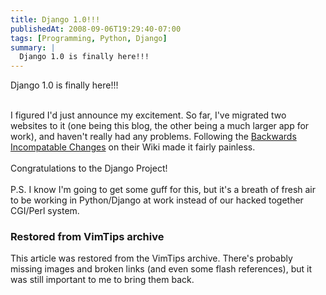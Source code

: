 ```yaml
---
title: Django 1.0!!!
publishedAt: 2008-09-06T19:29:40-07:00
tags: [Programming, Python, Django]
summary: |
  Django 1.0 is finally here!!!
---
```

Django 1.0 is finally here!!!<br><br>

I figured I'd just announce my excitement.  So far, I've migrated two websites
to it (one being this blog, the other being a much larger app for work), and
haven't really had any problems.  Following the <a
href='http://code.djangoproject.com/wiki/BackwardsIncompatibleChanges'>Backwards
Incompatable Changes</a> on their Wiki made it fairly painless.<br><br>
Congratulations to the Django Project!<br><br>
P.S.  I know I'm going to get some guff for this, but it's a breath of fresh
air to be working in Python/Django at work instead of our hacked together
CGI/Perl system.

<div class="restored-from-archive">
  <h3>Restored from VimTips archive</h3>
  <p>
  This article was restored from the VimTips archive. There's probably
  missing images and broken links (and even some flash references), but it
  was still important to me to bring them back.
  </p>
</div>
